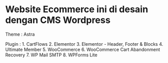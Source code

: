 # Website Ecommerce ini di desain dengan CMS Wordpress

Theme : Astra

Plugin : 1. CartFlows 2. Elementor 3. Elementor - Header, Footer & Blocks 4. Ultimate Member 5. WooCommerce 6. WooCommerce Cart Abandonment Recovery 7. WP Mail SMTP 8. WPForms Lite
